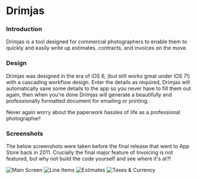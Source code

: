 Drimjas
=======

### Introduction

Drimjas is a tool designed for commercial photographers to enable them to
quickly and easily write up estimates, contracts, and invoices on the move.

### Design

Drimjas was designed in the era of iOS 6, (but still works great under iOS 7!)
with a cascading workflow design. Enter the details as required, Drimjas will
automatically save some details to the app so you never have to fill them out
again, then when you're done Drimjas will generate a beautifully and professionally
formatted document for emailing or printing.

Never again worry about the paperwork hassles of life as a professional photographer!

### Screenshots

The below screenshots were taken before the final release that went to App Store 
back in 2011. Crucially the final major feature of Invoicing is not featured, 
but why not build the code yourself and see where it's at?!

![Main Screen](https://github.com/davidjpeacock/Drimjas/raw/master/Screenshots/1-main.png)
![Line Items](https://github.com/davidjpeacock/Drimjas/raw/master/Screenshots/2-lineItems.png)
![Estimates](https://github.com/davidjpeacock/Drimjas/raw/master/Screenshots/3-estimates.png)
![Taxes & Currency](https://github.com/davidjpeacock/Drimjas/raw/master/Screenshots/5-taxesAndCurrency.png)
